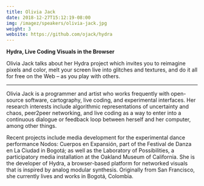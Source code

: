 ```yaml
---
title: Olivia Jack
date: 2018-12-27T15:12:19-08:00
img: /imagez/speakers/olivia-jack.jpg
weight: 3
website: https://github.com/ojack/hydra
---
```


**Hydra, Live Coding Visuals in the Browser**

Olivia Jack talks about her Hydra project which invites you to reimagine pixels and color, melt your screen live into glitches and textures, and do it all for free on the Web – as you play with others.

<hr>

Olivia Jack is a programmer and artist who works frequently with open-source software, cartography, live coding, and experimental interfaces. Her research interests include algorithmic representations of uncertainty and chaos, peer2peer networking, and live coding as a way to enter into a continuous dialogue or feedback loop between herself and her computer, among other things.

Recent projects include media development for the experimental dance performance Nodos: Cuerpos en Expansión, part of the Festival de Danza en La Ciudad in Bogotá; as well as the Laboratory of Possibilities, a participatory media installation at the Oakland Museum of California.   She is the developer of Hydra, a browser-based platform for networked visuals that is inspired by analog modular synthesis. Originally from San Francisco, she currently lives and works in Bogotá, Colombia.
